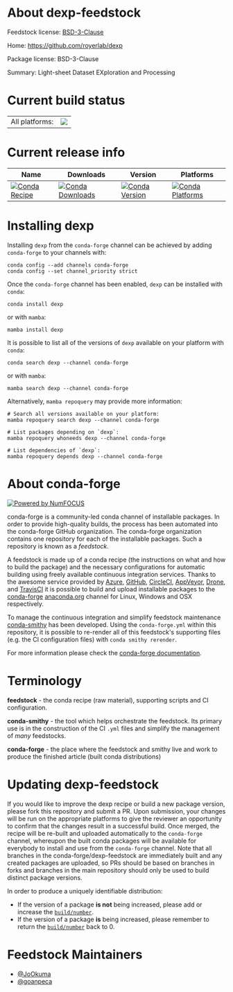 About dexp-feedstock
====================

Feedstock license: [BSD-3-Clause](https://github.com/conda-forge/dexp-feedstock/blob/main/LICENSE.txt)

Home: https://github.com/royerlab/dexp

Package license: BSD-3-Clause

Summary: Light-sheet Dataset EXploration and Processing

Current build status
====================


<table><tr><td>All platforms:</td>
    <td>
      <a href="https://dev.azure.com/conda-forge/feedstock-builds/_build/latest?definitionId=15806&branchName=main">
        <img src="https://dev.azure.com/conda-forge/feedstock-builds/_apis/build/status/dexp-feedstock?branchName=main">
      </a>
    </td>
  </tr>
</table>

Current release info
====================

| Name | Downloads | Version | Platforms |
| --- | --- | --- | --- |
| [![Conda Recipe](https://img.shields.io/badge/recipe-dexp-green.svg)](https://anaconda.org/conda-forge/dexp) | [![Conda Downloads](https://img.shields.io/conda/dn/conda-forge/dexp.svg)](https://anaconda.org/conda-forge/dexp) | [![Conda Version](https://img.shields.io/conda/vn/conda-forge/dexp.svg)](https://anaconda.org/conda-forge/dexp) | [![Conda Platforms](https://img.shields.io/conda/pn/conda-forge/dexp.svg)](https://anaconda.org/conda-forge/dexp) |

Installing dexp
===============

Installing `dexp` from the `conda-forge` channel can be achieved by adding `conda-forge` to your channels with:

```
conda config --add channels conda-forge
conda config --set channel_priority strict
```

Once the `conda-forge` channel has been enabled, `dexp` can be installed with `conda`:

```
conda install dexp
```

or with `mamba`:

```
mamba install dexp
```

It is possible to list all of the versions of `dexp` available on your platform with `conda`:

```
conda search dexp --channel conda-forge
```

or with `mamba`:

```
mamba search dexp --channel conda-forge
```

Alternatively, `mamba repoquery` may provide more information:

```
# Search all versions available on your platform:
mamba repoquery search dexp --channel conda-forge

# List packages depending on `dexp`:
mamba repoquery whoneeds dexp --channel conda-forge

# List dependencies of `dexp`:
mamba repoquery depends dexp --channel conda-forge
```


About conda-forge
=================

[![Powered by
NumFOCUS](https://img.shields.io/badge/powered%20by-NumFOCUS-orange.svg?style=flat&colorA=E1523D&colorB=007D8A)](https://numfocus.org)

conda-forge is a community-led conda channel of installable packages.
In order to provide high-quality builds, the process has been automated into the
conda-forge GitHub organization. The conda-forge organization contains one repository
for each of the installable packages. Such a repository is known as a *feedstock*.

A feedstock is made up of a conda recipe (the instructions on what and how to build
the package) and the necessary configurations for automatic building using freely
available continuous integration services. Thanks to the awesome service provided by
[Azure](https://azure.microsoft.com/en-us/services/devops/), [GitHub](https://github.com/),
[CircleCI](https://circleci.com/), [AppVeyor](https://www.appveyor.com/),
[Drone](https://cloud.drone.io/welcome), and [TravisCI](https://travis-ci.com/)
it is possible to build and upload installable packages to the
[conda-forge](https://anaconda.org/conda-forge) [anaconda.org](https://anaconda.org/)
channel for Linux, Windows and OSX respectively.

To manage the continuous integration and simplify feedstock maintenance
[conda-smithy](https://github.com/conda-forge/conda-smithy) has been developed.
Using the ``conda-forge.yml`` within this repository, it is possible to re-render all of
this feedstock's supporting files (e.g. the CI configuration files) with ``conda smithy rerender``.

For more information please check the [conda-forge documentation](https://conda-forge.org/docs/).

Terminology
===========

**feedstock** - the conda recipe (raw material), supporting scripts and CI configuration.

**conda-smithy** - the tool which helps orchestrate the feedstock.
                   Its primary use is in the construction of the CI ``.yml`` files
                   and simplify the management of *many* feedstocks.

**conda-forge** - the place where the feedstock and smithy live and work to
                  produce the finished article (built conda distributions)


Updating dexp-feedstock
=======================

If you would like to improve the dexp recipe or build a new
package version, please fork this repository and submit a PR. Upon submission,
your changes will be run on the appropriate platforms to give the reviewer an
opportunity to confirm that the changes result in a successful build. Once
merged, the recipe will be re-built and uploaded automatically to the
`conda-forge` channel, whereupon the built conda packages will be available for
everybody to install and use from the `conda-forge` channel.
Note that all branches in the conda-forge/dexp-feedstock are
immediately built and any created packages are uploaded, so PRs should be based
on branches in forks and branches in the main repository should only be used to
build distinct package versions.

In order to produce a uniquely identifiable distribution:
 * If the version of a package **is not** being increased, please add or increase
   the [``build/number``](https://docs.conda.io/projects/conda-build/en/latest/resources/define-metadata.html#build-number-and-string).
 * If the version of a package **is** being increased, please remember to return
   the [``build/number``](https://docs.conda.io/projects/conda-build/en/latest/resources/define-metadata.html#build-number-and-string)
   back to 0.

Feedstock Maintainers
=====================

* [@JoOkuma](https://github.com/JoOkuma/)
* [@goanpeca](https://github.com/goanpeca/)

